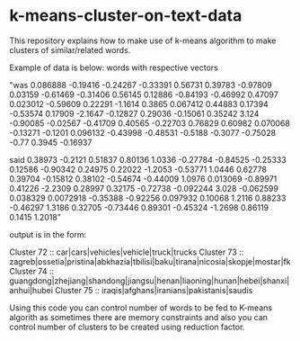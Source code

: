 # k-means-cluster-on-text-data
This repository explains how to make use of k-means algorithm to make clusters of similar/related words.

Example of data is below:
words with respective vectors

"was 0.086888 -0.19416 -0.24267 -0.33391 0.56731 0.39783 -0.97809 0.03159 -0.61469 -0.31406 0.56145 0.12886 -0.84193 -0.46992 0.47097 0.023012 -0.59609 0.22291 -1.1614 0.3865 0.067412 0.44883 0.17394 -0.53574 0.17909 -2.1647 -0.12827 0.29036 -0.15061 0.35242 3.124 -0.90085 -0.02567 -0.41709 0.40565 -0.22703 0.76829 0.60982 0.070068 -0.13271 -0.1201 0.096132 -0.43998 -0.48531 -0.5188 -0.3077 -0.75028 -0.77 0.3945 -0.16937

said 0.38973 -0.2121 0.51837 0.80136 1.0336 -0.27784 -0.84525 -0.25333 0.12586 -0.90342 0.24975 0.22022 -1.2053 -0.53771 1.0446 0.62778 0.39704 -0.15812 0.38102 -0.54674 -0.44009 1.0976 0.013069 -0.89971 0.41226 -2.2309 0.28997 0.32175 -0.72738 -0.092244 3.028 -0.062599 0.038329 0.0072918 -0.35388 -0.92256 0.097932 0.10068 1.2116 0.88233 -0.46297 1.3186 0.32705 -0.73446 0.89301 -0.45324 -1.2698 0.86119 0.1415 1.2018"

output is in the form:

Cluster 72 :: car|cars|vehicles|vehicle|truck|trucks
Cluster 73 :: zagreb|ossetia|pristina|abkhazia|tbilisi|baku|tirana|nicosia|skopje|mostar|fk
Cluster 74 :: guangdong|zhejiang|shandong|jiangsu|henan|liaoning|hunan|hebei|shanxi|anhui|hubei
Cluster 75 :: iraqis|afghans|iranians|pakistanis|saudis

Using this code you can control number of words to be fed to K-means algorith as sometimes there are memory constraints and
also you can control number of clusters to be created using reduction factor.

